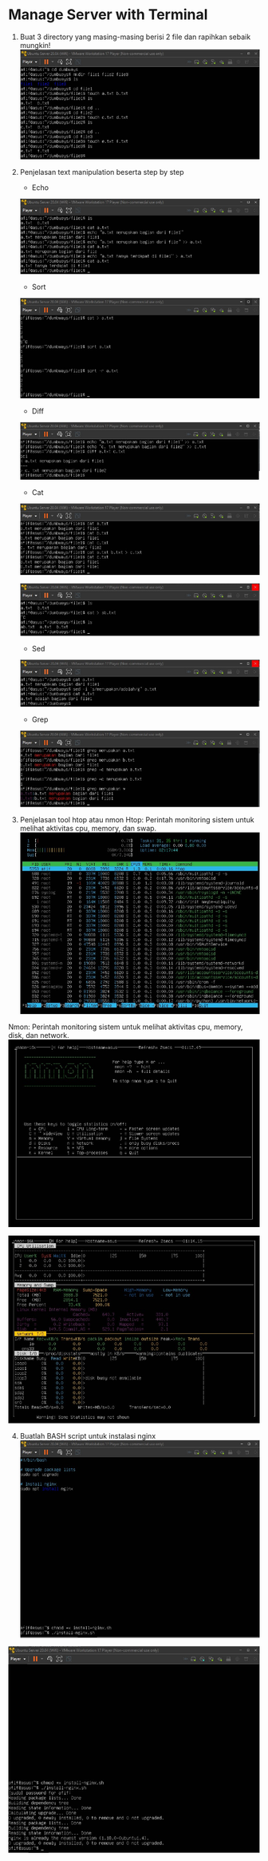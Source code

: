 # Manage Server with Terminal

1. Buat 3 directory yang masing-masing berisi 2 file dan rapihkan sebaik mungkin!
![1](screenshots/1.jpg)

2. Penjelasan text manipulation beserta step by step
    - Echo
      
    ![2.0](screenshots/2.0.jpg)
    
    - Sort
      
    ![2.1](screenshots/2.1.jpg)

    - Diff
      
    ![2.2](screenshots/2.2.jpg)

    - Cat
      
    ![2.3.0](screenshots/2.3.0.jpg)

    ![2.3.1](screenshots/2.3.1.jpg)

    - Sed
      
    ![2.4](screenshots/2.4.jpg)

    - Grep
      
    ![2.5](screenshots/2.5.jpg)

3. Penjelasan tool htop atau nmon
Htop: Perintah monitoring sistem untuk melihat aktivitas cpu, memory, dan swap.
![Htop](screenshots/htop.jpg)

Nmon: Perintah monitoring sistem untuk melihat aktivitas cpu, memory, disk, dan network.
![Nmon 1](screenshots/nmon-1.jpg)

![Nmon 2](screenshots/nmon-2.jpg)


4. Buatlah BASH script untuk instalasi nginx
![Bash Nginx 1](screenshots/bash-nginx-1.jpg)

![Bash Nginx 2](screenshots/bash-nginx-2.jpg)
